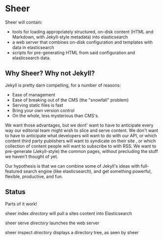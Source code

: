 Sheer
===================

Sheer will contain:

- tools for loading appropriately structured, on-disk content (HTML and Markdown, with Jekyll-style metadata) into elasticsearch
- a web server that combines on-disk configuration and templates with data in elasticsearch
- scripts for pre-generating HTML from said configuration and elasticsearch data.

Why Sheer? Why not Jekyll?
---------

Jekyll is pretty darn compelling, for a number of reasons:

- Ease of management
- Ease of breaking out of the CMS (the "snowfall" problem)
- Serving static files is fast
- Bring your own version control
- On the whole, less mysterious than CMS's.

We want those advantages, but we dont' want to have to anticipate every way our editorial team might wish to slice and serve content. 
We don't want to have to anticipate what developers will want to do with our API, or which content third party publishers will want to syndicate on their site
, or which collection of content people will want to subscribe to with RSS. 
We want to pre-generate (Jekyll-style) the common pages, without precluding the stuff we haven't thought of yet.

Our hypothesis is that we can combine some of Jekyll's ideas with full-featured search engine (like elasticsearch), and get something powerful, flexible, productive, and fun.

Status
------------

Parts of it work!

sheer index *directory* will pull a sites content into Elasticsearch

sheer serve *directory* launches the web server

sheer inspect *directory* displays a directory tree, as seen by sheer
